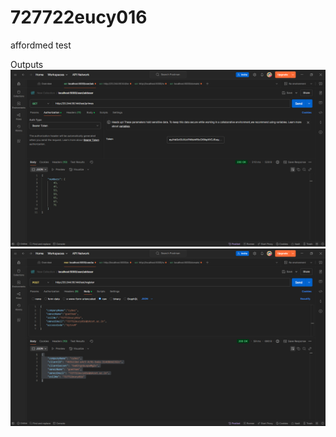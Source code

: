 # 727722eucy016
affordmed test


Outputs
![alt text](<Screenshot (413).png>) 
![alt text](<Screenshot (412).png>)